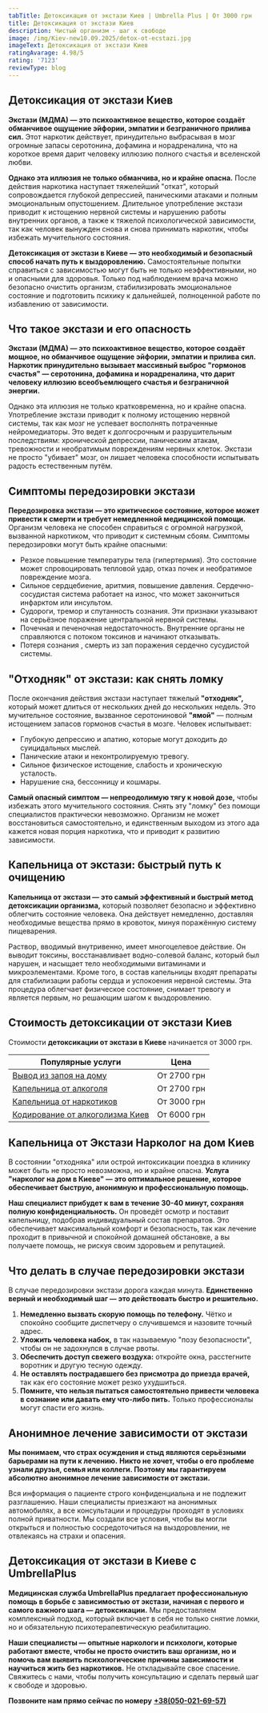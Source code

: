 ```yaml
---
tabTitle: Детоксикация от экстази Киев | Umbrella Plus | От 3000 грн
title: Детоксикация от экстази Киев
description: Чистый организм - шаг к свободе
image: /img/Kiev-new10.09.2025/detox-ot-ecstazi.jpg
imageText: Детоксикация от экстази Киев
ratingAvarage: 4.98/5
rating: '7123'
reviewType: blog
---
```


## Детоксикация от экстази Киев

**Экстази (МДМА) — это психоактивное вещество, которое создаёт обманчивое ощущение эйфории, эмпатии и безграничного прилива сил.** Этот наркотик действует, принудительно выбрасывая в мозг огромные запасы серотонина, дофамина и норадреналина, что на короткое время дарит человеку иллюзию полного счастья и вселенской любви.

**Однако эта иллюзия не только обманчива, но и крайне опасна.** После действия наркотика наступает тяжелейший "откат", который сопровождается глубокой депрессией, паническими атаками и полным эмоциональным опустошением. Длительное употребление экстази приводит к истощению нервной системы и нарушению работы внутренних органов, а также к тяжелой психологической зависимости, так как человек вынужден снова и снова принимать наркотик, чтобы избежать мучительного состояния.

**Детоксикация от экстази в Киеве — это необходимый и безопасный способ начать путь к выздоровлению.** Самостоятельные попытки справиться с зависимостью могут быть не только неэффективными, но и опасными для здоровья. Только под наблюдением врача можно безопасно очистить организм, стабилизировать эмоциональное состояние и подготовить психику к дальнейшей, полноценной работе по избавлению от зависимости.

## Что такое экстази и его опасность

**Экстази (МДМА) — это психоактивное вещество, которое создаёт мощное, но обманчивое ощущение эйфории, эмпатии и прилива сил. Наркотик принудительно вызывает массивный выброс "гормонов счастья" — серотонина, дофамина и норадреналина, что дарит человеку иллюзию всеобъемлющего счастья и безграничной энергии.**

Однако эта иллюзия не только кратковременна, но и крайне опасна. Употребление экстази приводит к полному истощению нервной системы, так как мозг не успевает восполнять потраченные нейромедиаторы. Это ведет к долгосрочным и разрушительным последствиям: хронической депрессии, паническим атакам, тревожности и необратимым повреждениям нервных клеток. Экстази не просто "убивает" мозг, он лишает человека способности испытывать радость естественным путём.

## Симптомы передозировки экстази

**Передозировка экстази — это критическое состояние, которое может привести к смерти и требует немедленной медицинской помощи.** Организм человека не способен справиться с огромной нагрузкой, вызванной наркотиком, что приводит к системным сбоям. Симптомы передозировки могут быть крайне опасными:

* Резкое повышение температуры тела (гипертермия). Это состояние может спровоцировать тепловой удар, отказ почек и необратимое повреждение мозга.
* Сильное сердцебиение, аритмия, повышение давления. Сердечно-сосудистая система работает на износ, что может закончиться инфарктом или инсультом.
* Судороги, тремор и спутанность сознания. Эти признаки указывают на серьёзное поражение центральной нервной системы.
* Почечная и печеночная недостаточность. Внутренние органы не справляются с потоком токсинов и начинают отказывать.
* Потеря сознания , смерть из зап поражения сердечно сусудистой системы.

## "Отходняк" от экстази: как снять ломку

После окончания действия экстази наступает тяжелый **"отходняк",** который может длиться от нескольких дней до нескольких недель. Это мучительное состояние, вызванное серотониновой **"ямой"** — полным истощением запасов гормонов счастья в мозге. Человек испытывает:

* Глубокую депрессию и апатию, которые могут доходить до суицидальных мыслей.
* Панические атаки и неконтролируемую тревогу.
* Сильное физическое истощение, слабость и хроническую усталость.
* Нарушение сна, бессонницу и кошмары.

**Самый опасный симптом — непреодолимую тягу к новой дозе,** чтобы избежать этого мучительного состояния. Снять эту "ломку" без помощи специалистов практически невозможно. Организм не может восстановиться самостоятельно, и единственным выходом из этого ада кажется новая порция наркотика, что и приводит к развитию зависимости.

## Капельница от экстази: быстрый путь к очищению

**Капельница от экстази — это самый эффективный и быстрый метод детоксикации организма,** который позволяет безопасно и эффективно облегчить состояние человека. Она действует немедленно, доставляя необходимые вещества прямо в кровоток, минуя поражённую систему пищеварения.

Раствор, вводимый внутривенно, имеет многоцелевое действие. Он выводит токсины, восстанавливает водно-солевой баланс, который был нарушен, и насыщает тело необходимыми витаминами и микроэлементами. Кроме того, в состав капельницы входят препараты для стабилизации работы сердца и успокоения нервной системы. Эта процедура облегчает физическое состояние, снимает тревогу и является первым, но решающим шагом к выздоровлению.

## Cтоимость детоксикации от экстази Киев

Стоимости **детоксикации от экстази в Киеве** начинается от 3000 грн.

| Популярные услуги                                                                                 | Цена        |
| ------------------------------------------------------------------------------------------------- | ----------- |
| [Вывод из запоя на дому](https://umbrella-plus.com.ua/kiev/vivod-iz-zapoia-na-domy-kiev/)         | От 2700 грн |
| [Капельница от алкоголя](https://umbrella-plus.com.ua/kiev/kapelnica_ot_alkogola_na_domy_kiev/)   | От 2700 грн |
| [Капельница от наркотиков](https://umbrella-plus.com.ua/kiev/kapelnica-ot-narkotikov-kiev/)       | От 3000 грн |
| [Кодирование от алкоголизма Киев](https://umbrella-plus.com.ua/kiev/kodirovka-ot-alkogolia-kiev/) | От 6000 грн |

## Капельница от Экстази Нарколог на дом Киев

В состоянии "отходняка" или острой интоксикации поездка в клинику может быть не просто невозможна, но и крайне опасна. **Услуга "нарколог на дом в Киеве" — это оптимальное решение, которое обеспечивает быструю, анонимную и профессиональную помощь.**

**Наш специалист прибудет к вам в течение 30-40 минут, сохраняя полную конфиденциальность.** Он проведёт осмотр и поставит капельницу, подобрав индивидуальный состав препаратов. Это обеспечивает максимальный комфорт и безопасность, так как лечение проходит в привычной и спокойной домашней обстановке, а вы получаете помощь, не рискуя своим здоровьем и репутацией.

## Что делать в случае передозировки экстази

В случае передозировки экстази дорога каждая минута. **Единственно верный и необходимый шаг — это действовать быстро и решительно.**

1. **Немедленно вызвать скорую помощь по телефону.** Чётко и спокойно сообщите диспетчеру о случившемся и назовите точный адрес.
2. **Уложить человека набок,** в так называемую "позу безопасности", чтобы он не задохнулся в случае рвоты.
3. **Обеспечить доступ свежего воздуха:** откройте окна, расстегните воротник и другую тесную одежду.
4. **Не оставлять пострадавшего без присмотра до приезда врачей,** так как его состояние может резко ухудшиться.
5. **Помните, что нельзя пытаться самостоятельно привести человека в сознание или давать ему что-либо пить.** Только профессионалы могут спасти его жизнь.

## Анонимное лечение зависимости от экстази

**Мы понимаем, что страх осуждения и стыд являются серьёзными барьерами на пути к лечению.** **Никто не хочет, чтобы о его проблеме узнали друзья, семья или коллеги. Поэтому мы гарантируем абсолютно анонимное лечение зависимости от экстази.**

Вся информация о пациенте строго конфиденциальна и не подлежит разглашению. Наши специалисты приезжают на анонимных автомобилях, а все консультации и процедуры проходят в условиях полной приватности. Мы создали все условия, чтобы вы могли открыться и полностью сосредоточиться на выздоровлении, не отвлекаясь на страхи и опасения.

## Детоксикация от экстази в Киеве с UmbrellaPlus

**Медицинская служба UmbrellaPlus предлагает профессиональную помощь в борьбе с зависимостью от экстази, начиная с первого и самого важного шага — детоксикации.** Мы предоставляем комплексный подход, который включает в себя не только снятие ломки, но и обязательную психотерапевтическую реабилитацию.

**Наши специалисты — опытные наркологи и психологи, которые работают вместе, чтобы не просто очистить ваш организм, но и помочь вам выявить психологические причины зависимости и научиться жить без наркотиков.** Не откладывайте свое спасение. Свяжитесь с нами, чтобы получить консультацию и сделать первый шаг к свободе и здоровью.

**Позвоните нам прямо сейчас по номеру** **[+38(050-021-69-57)](tel:0500216957)**
